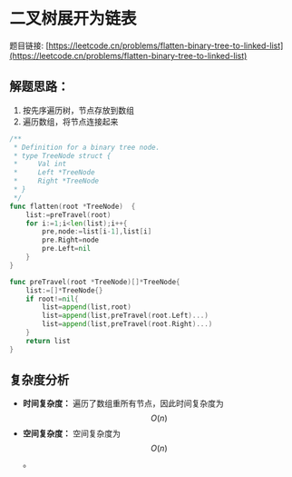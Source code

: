 # 二叉树展开为链表

题目链接: [https://leetcode.cn/problems/flatten-binary-tree-to-linked-list](https://leetcode.cn/problems/flatten-binary-tree-to-linked-list)

## 解题思路：

1. 按先序遍历树，节点存放到数组
2. 遍历数组，将节点连接起来

```go
/**
 * Definition for a binary tree node.
 * type TreeNode struct {
 *     Val int
 *     Left *TreeNode
 *     Right *TreeNode
 * }
 */
func flatten(root *TreeNode)  {
    list:=preTravel(root)
    for i:=1;i<len(list);i++{
        pre,node:=list[i-1],list[i]
        pre.Right=node
        pre.Left=nil
    }
}

func preTravel(root *TreeNode)[]*TreeNode{
    list:=[]*TreeNode{}
    if root!=nil{
        list=append(list,root)
        list=append(list,preTravel(root.Left)...)
        list=append(list,preTravel(root.Right)...)
    }
    return list
}
```

## 复杂度分析

- **时间复杂度：** 遍历了数组重所有节点，因此时间复杂度为$$O(n)$$
- **空间复杂度：** 空间复杂度为$$O(n)$$。
